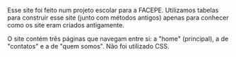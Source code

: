 Esse site foi feito num projeto escolar para a FACEPE. Utilizamos tabelas para construir esse site (junto com métodos antigos) apenas para conhecer como os site eram criados antigamente. 

O site contém três páginas que navegam entre si: a "home" (principal), a de "contatos" e a de "quem somos". Não foi utilizado CSS.
